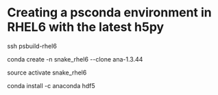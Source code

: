 
# Creating a psconda environment in RHEL6 with the latest h5py


ssh psbuild-rhel6

conda create -n snake_rhel6 --clone ana-1.3.44

source activate snake_rhel6

conda install -c anaconda hdf5